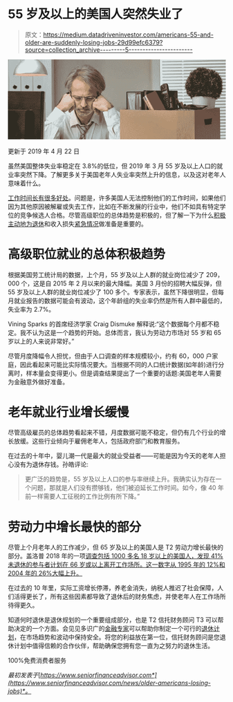 # 55 岁及以上的美国人突然失业了

> 原文：<https://medium.datadriveninvestor.com/americans-55-and-older-are-suddenly-losing-jobs-29d99efc6379?source=collection_archive---------5----------------------->

![](img/1404cfb2a4761e46390d25481f53b9dc.png)

更新于 2019 年 4 月 22 日

虽然美国整体失业率稳定在 3.8%的低位，但 2019 年 3 月 55 岁及以上人口的就业率突然下降。了解更多关于美国老年人失业率突然上升的信息，以及这对老年人意味着什么。

[工作时间长有很多好处](https://www.seniorfinanceadvisor.com/news/why-working-longer-offers-great-benefits)。问题是，许多美国人无法控制他们的工作时间，如果他们因为其他原因被解雇或失去工作，比如在不断发展的行业中，他们不如具有特定学位的竞争候选人合格。尽管高级职位的总体趋势是积极的，但了解一下为什么[积极主动地为退休](https://www.seniorfinanceadvisor.com/news/proactive-retirement-plan)和收入损失[紧急情况](https://www.seniorfinanceadvisor.com/news/americans-emergency-expenses)做准备是重要的。

# 高级职位就业的总体积极趋势

根据美国劳工统计局的数据，上个月，55 岁及以上人群的就业岗位减少了 209，000 个，这是自 2015 年 2 月以来的最大降幅。美国 3 月份的招聘大幅反弹，但 55 岁及以上人群的就业岗位减少了 100 多个。专家表示，虽然下降很明显，但每月就业报告的数据可能会有波动，这个年龄组的失业率仍然是所有人群中最低的，失业率为 2.7%。

Vining Sparks 的首席经济学家 Craig Dismuke 解释说:“这个数据每个月都不稳定。我不认为这是一个趋势的开始。总体而言，我认为劳动力市场对 55 岁和 65 岁以上的人来说非常好。”

尽管月度降幅令人担忧，但由于人口调查的样本规模较小，约有 60，000 户家庭，因此看起来可能比实际情况要大。当根据不同的人口统计数据(如年龄)进行分离时，样本量会变得更小。但是调查结果提出了一个重要的话题:美国老年人需要为金融意外做好准备。

# 老年就业行业增长缓慢

尽管高级雇员的总体趋势看起来不错，月度数据可能不稳定，但仍有几个行业的增长放缓。这些行业倾向于雇佣老年人，包括政府部门和教育服务。

在过去的十年中，婴儿潮一代是最大的就业受益者——可能是因为今天的老年人担心没有为退休存钱。孙皓评论:

> 更广泛的趋势是，55 岁及以上人口的参与率继续上升。我确实认为存在一个问题，那就是人们没有攒够钱，他们被迫延长工作时间。如今，像 40 年前一样需要人工征税的工作比例有所下降。”

# 劳动力中增长最快的部分

尽管上个月老年人的工作减少，但 65 岁及以上的美国人是 T2 劳动力增长最快的部分。盖洛普 2018 年的一项[调查包括 1000 多名 18 岁以上的美国人，发现 41%未退休的参与者计划在 66 岁或以上离开工作场所。这一数字从 1995 年的 12%和 2004 年的 26%大幅上升。](https://news.gallup.com/poll/234302/snapshot-americans-project-average-retirement-age.aspx)

在过去的 10 年里，实际工资增长停滞，养老金消失，纳税人推迟了社会保障，人们活得更长了，所有这些因素都导致了退休后的财务焦虑，并使老年人在工作场所待得更久。

知道何时退休是退休规划的一个重要组成部分，也是 T2 信托财务顾问 T3 可以帮助决定的一个方面。会见见多识广的[金融专家](https://www.seniorfinanceadvisor.com/resources/how-to-find-a-financial-advisor)可以帮助你制定一个可行的[退休计划](https://www.seniorfinanceadvisor.com/resources/retirement-planning)，在市场趋势和波动中保持安全。将您的利益放在第一位，信托财务顾问是您退休计划中值得信赖的合作伙伴，帮助确保您拥有您一直为之努力的退休生活。

100%免费消费者服务

*最初发表于*[*https://www.seniorfinanceadvisor.com*](https://www.seniorfinanceadvisor.com/news/older-americans-losing-jobs)*。*